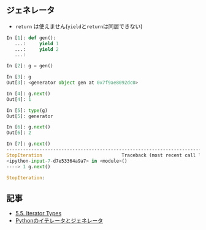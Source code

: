 ## ジェネレータ

- `return` は使えません(`yield`と`return`は同居できない)

~~~py
In [1]: def gen():
   ...:     yield 1
   ...:     yield 2
   ...:     

In [2]: g = gen()

In [3]: g
Out[3]: <generator object gen at 0x7f9ae8092dc0>
~~~

~~~py
In [4]: g.next()
Out[4]: 1

In [5]: type(g)
Out[5]: generator

In [6]: g.next()
Out[6]: 2

In [7]: g.next()
---------------------------------------------------------------------------
StopIteration                             Traceback (most recent call last)
<ipython-input-7-d7e53364a9a7> in <module>()
----> 1 g.next()

StopIteration:
~~~


## 記事

- [5.5. Iterator Types](https://docs.python.org/2/library/stdtypes.html#iterator-types)
- [Pythonのイテレータとジェネレータ](http://qiita.com/tomotaka_ito/items/35f3eb108f587022fa09)
